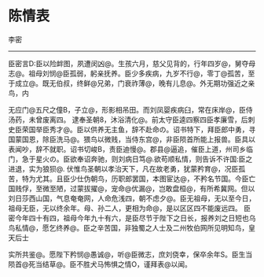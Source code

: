 # 陈情表

李密

---

臣密言D:臣以险衅图，夙遭闵凶@。生孩六月，慈父见背的，行年四岁@，舅夺母志@。祖母刘悯@臣孤弱，躬亲抚养。臣少多疾病，九岁不行@，零丁@孤苦，至于成立@。既无伯叔，终鲜@兄弟，门衰祚薄@，晚有儿息@。外无期功强近之亲鸟，内

无应门@五尺之僮B，子立@，形影相吊田。而刘凤婴疾病臼，常在床岸@，臣侍汤药，未曾废离四。
逮奉圣朝8，沐浴清化@。前太守臣逵四察四臣孝廉雪，后刺史臣荣国举臣秀才@。臣以供养无主鱼，辞不赴命の。诏书特下，拜臣郎中勇，寻国蒙国恩，除臣洗马@。猥鸟以微贱，当侍东宫@，非臣陨首所能上报兽。臣具以表闻吵，辞不就职。诏书切峻B，责臣迪慢@。郡县@逼追，催臣上道，州司乡临门，急于星火の。臣欲奉诏奔驰，则刘病日笃@.欲苟顺私情，则告诉不许国:臣之进退，实为狼狈@.
伏惟鸟圣朝以孝治天下，凡在故老勇，犹蒙矜育@，况臣孤苦，特为尤其。且臣少仕伪朝鸟，历职郎罢国，本图宦达@，不矜名节国。今臣亡国贱俘，至微至陋，过蒙拔擢@，宠命@优漏@，岂敢盘桓@，有所希冀网。但以刘日莎西山国，气息奄奄网，人命危浅四，朝不虑夕@。臣无祖母，无以至今日，祖母无臣，无以终余年。母、孙二人，更相为命@，是以区区四不能废远四。
臣密今年四十有四，祖母今年九十有六，是臣尽节于陛下之日长，报养刘之日短也乌鸟私情@，愿乞终养@。臣之辛苦国，非独蜀之人士及二州牧伯网所见明知鸟，皇天后士

实所共鉴@。愿陛下矜悯@愚诚@，听@臣微志，庶刘侥幸，保卒余年S。臣生当陨首@死当结草@。臣不胜犬马怖惧之情O，谨拜表@以闻。
